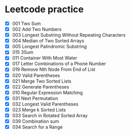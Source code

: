 # Leetcode practice
- [x] 001 Two Sum
- [x] 002 Add Two Numbers
- [x] 003 Longest Substring Without Repeating Characters    
- [x] 004 Median of Two Sorted Arrays
- [x] 005 Longest Palindromic Substring
- [x] 015 3Sum
- [x] 011 Container With Most Water
- [x] 017 Letter Combinations of a Phone Number
- [x] 019 Remove Nth Node From End of List
- [x] 020 Valid Parentheses
- [x] 021 Merge Two Sorted Lists
- [x] 022 Generate Parentheses
- [x] 010 Regular Expression Matching
- [x] 031 Next Permutation
- [x] 032 Longest Valid Parentheses
- [x] 023 Merge k Sorted Lists
- [x] 033 Search in Rotated Sorted Array
- [x] 039 Combination sum
- [x] 034 Search for a Range
